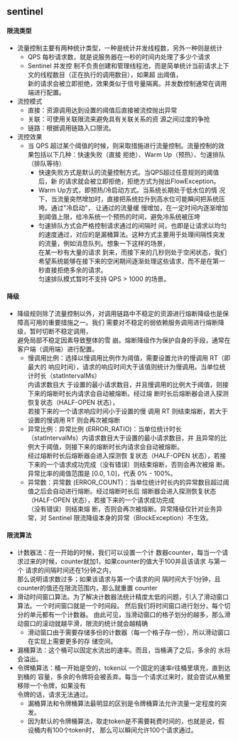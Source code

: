  
## sentinel

#### 限流类型
- 流量控制主要有两种统计类型，一种是统计并发线程数，另外一种则是统计 
  - QPS 每秒请求数，就是说服务器在一秒的时间内处理了多少个请求
  - Sentinel 并发控 制不负责创建和管理线程池，而是简单统计当前请求上下文的线程数目（正在执行的调用数目），如果超 出阈值，  
    新的请求会被立即拒绝，效果类似于信号量隔离。并发数控制通常在调用端进行配置。
- 流控模式
  - 直接：资源调用达到设置的阈值后直接被流控抛出异常
  - 关联：可使用关联限流来避免具有关联关系的资 源之间过度的争抢
  - 链路：根据调用链路入口限流。
- 流控效果
  - 当 QPS 超过某个阈值的时候，则采取措施进行流量控制。流量控制的效果包括以下几种：快速失败（直接 拒绝）、Warm Up（预热）、匀速排队（排队等待）
    - 快速失败方式是默认的流量控制方式。当QPS超过任意规则的阈值后，新 的请求就会被立即拒绝，拒绝方式为抛出FlowException。
    - Warm Up方式，即预热/冷启动方式。当系统长期处于低水位的情 况下，当流量突然增加时，直接把系统拉升到高水位可能瞬间把系统压垮。通过"冷启动"，
    让通过的流量缓 慢增加，在一定时间内逐渐增加到阈值上限，给冷系统一个预热的时间，避免冷系统被压垮
    - 匀速排队方式会严格控制请求通过的间隔时 间，也即是让请求以均匀的速度通过，对应的是漏桶算法。这种方式主要用于处理间隔性突发的流量，例如消息队列。想象一下这样的场景，  
    在某一秒有大量的请求 到来，而接下来的几秒则处于空闲状态，我们希望系统能够在接下来的空闲期间逐渐处理这些请求，而不是在第一秒直接拒绝多余的请求。  
    匀速排队模式暂时不支持 QPS > 1000 的场景。
#### 降级
- 降级规则除了流量控制以外，对调用链路中不稳定的资源进行熔断降级也是保障高可用的重要措施之一。我们 需要对不稳定的弱依赖服务调用进行熔断降级，暂时切断不稳定调用，  
避免局部不稳定因素导致整体的雪 崩。熔断降级作为保护自身的手段，通常在客户端（调用端）进行配置。
  - 慢调用比例：选择以慢调用比例作为阈值，需要设置允许的慢调用 RT（即最大的 响应时间），请求的响应时间大于该值则统计为慢调用。当单位统计时长（statIntervalMs）  
  内请求数目大 于设置的最小请求数目，并且慢调用的比例大于阈值，则接下来的熔断时长内请求会自动被熔断。经过熔 断时长后熔断器会进入探测恢复状态（HALF-OPEN 状态），  
  若接下来的一个请求响应时间小于设置的慢 调用 RT 则结束熔断，若大于设置的慢调用 RT 则会再次被熔断
  - 异常比例：异常比例 (ERROR_RATIO)：当单位统计时长（statIntervalMs）内请求数目大于设置的最小请求数目，并 且异常的比例大于阈值，则接下来的熔断时长内请求会自动被熔断。  
  经过熔断时长后熔断器会进入探测恢 复状态（HALF-OPEN 状态），若接下来的一个请求成功完成（没有错误）则结束熔断，否则会再次被熔 断。异常比率的阈值范围是 [0.0, 1.0]，代表 0% - 100%。
  - 异常数：异常数 (ERROR_COUNT)：当单位统计时长内的异常数目超过阈值之后会自动进行熔断。经过熔断时长后 熔断器会进入探测恢复状态（HALF-OPEN 状态），若接下来的一个请求成功完成  
  （没有错误）则结束熔 断，否则会再次被熔断。异常降级仅针对业务异常，对 Sentinel 限流降级本身的异常（BlockException）不生效。
#### 限流算法
- 计数器法：在一开始的时候，我们可以设置一个计 数器counter，每当一个请求过来的时候，counter就加1，如果counter的值大于100并且该请求 与第一个 请求的间隔时间还在1分钟之内，  
那么说明请求数过多；如果该请求与第一个请求的间 隔时间大于1分钟，且counter的值还在限流范围内，那么就重置 counter
- 滑动时间窗口算法。为了解决计数器法统计精度太低的问题，引入了滑动窗口算法。一个时间窗口就是一个时间段。 然后我们将时间窗口进行划分，每个切分的单元都有一个计数器。
  由此可见，当滑动窗口的格子划分的越多，那么滑动窗口的滚动就越平滑，限流的统计就会越精确
  - 滑动窗口由于需要存储多份的计数器（每一个格子存一份），所以滑动窗口在实现上需要更多的存 储空间。
- 漏桶算法：这个桶可以固定水流出的速率。而且，当桶满了之后，多余的 水将会溢出。
- 令牌桶算法：桶一开始是空的，token以 一个固定的速率r往桶里填充，直到达到桶的 容量，多余的令牌将会被丢弃。每当一个请求过来时，就会尝试从桶里移除一个令牌，如果没有  
令牌的话，请求无法通过。
  - 漏桶算法和令牌桶算法最明显的区别是令牌桶算法允许流量一定程度的突发。
  - 因为默认的令牌桶算法，取走token是不需要耗费时间的，也就是说，假设桶内有100个token时， 那么可以瞬间允许100个请求通过。



